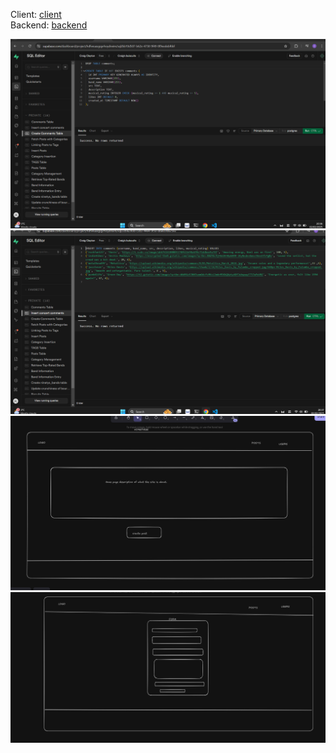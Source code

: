 Client: [client](https://week7-assignment-1.onrender.com/)  
Backend: [backend](https://week7-assignment-jw9m.onrender.com/users)

![comments table](<Screenshot 2025-02-02 203655.png>)
![seed data](<Screenshot 2025-02-02 203708.png>)
![wire frame 1](<Screenshot 2025-02-02 212500.png>)
![wire frame 2](<Screenshot 2025-02-02 212510.png>)
